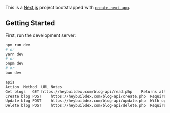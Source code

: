 This is a [Next.js](https://nextjs.org) project bootstrapped with [`create-next-app`](https://nextjs.org/docs/app/api-reference/cli/create-next-app).

## Getting Started

First, run the development server:

```bash
npm run dev
# or
yarn dev
# or
pnpm dev
# or
bun dev

apis 
Action	Method	URL	Notes
Get blogs	GET	https://heybuildex.com/blog-api/read.php	Returns all blog posts
Create blog	POST	https://heybuildex.com/blog-api/create.php	Requires multipart/form-data
Update blog	POST	https://heybuildex.com/blog-api/update.php	With optional image
Delete blog	POST	https://heybuildex.com/blog-api/delete.php	Requires only the id
